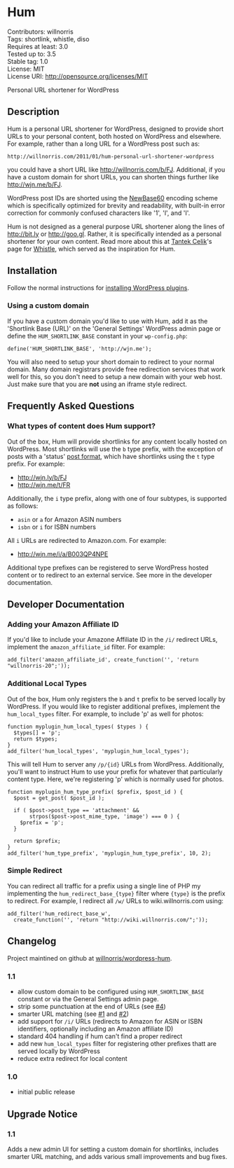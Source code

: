 # Hum #
Contributors: willnorris  
Tags: shortlink, whistle, diso  
Requires at least: 3.0  
Tested up to: 3.5  
Stable tag: 1.0  
License: MIT  
License URI: http://opensource.org/licenses/MIT  

Personal URL shortener for WordPress


## Description ##

Hum is a personal URL shortener for WordPress, designed to provide short URLs
to your personal content, both hosted on WordPress and elsewhere.  For example,
rather than a long URL for a WordPress post such as:

    http://willnorris.com/2011/01/hum-personal-url-shortener-wordpress

you could have a short URL like <http://willnorris.com/b/FJ>.  Additional, if
you have a custom domain for short URLs, you can shorten things further like
<http://wjn.me/b/FJ>.

WordPress post IDs are shorted using the [NewBase60][] encoding scheme which is
specifically optimized for brevity and readability, with built-in error
correction for commonly confused characters like '1', 'l', and 'I'.

Hum is not designed as a general purpose URL shortener along the lines of
<http://bit.ly> or <http://goo.gl>.  Rather, it is specifically intended as a
personal shortener for your own content.  Read more about this at [Tantek
Celik][]'s page for [Whistle][], which served as the inspiration for Hum.

[bit.ly]: http://bit.ly/
[goo.gl]: http://goo.gl/
[Tantek Celik]: http://tantek.com/
[Whistle]: http://ttk.me/w/Whistle
[NewBase60]: http://ttk.me/w/NewBase60


## Installation ##

Follow the normal instructions for [installing WordPress plugins][install].

[install]: http://codex.wordpress.org/Managing_Plugins#Installing_Plugins

### Using a custom domain ###

If you have a custom domain you'd like to use with Hum, add it as the
'Shortlink Base (URL)' on the 'General Settings' WordPress admin page or define
the `HUM_SHORTLINK_BASE` constant in your `wp-config.php`:

    define('HUM_SHORTLINK_BASE', 'http://wjn.me');

You will also need to setup your short domain to redirect to your normal
domain.  Many domain registrars provide free redirection services that work
well for this, so you don't need to setup a new domain with your web host.
Just make sure that you are **not** using an iframe style redirect.


## Frequently Asked Questions ##

### What types of content does Hum support? ###

Out of the box, Hum will provide shortlinks for any content locally hosted on
WordPress.  Most shortlinks will use the `b` type prefix, with the exception of
posts with a 'status' [post format][], which have shortlinks using the `t` type
prefix.  For example:

 - <http://wjn.ly/b/FJ>
 - <http://wjn.me/t/FR>

Additionally, the `i` type prefix, along with one of four subtypes, is
supported as follows:

 - `asin` or `a` for Amazon ASIN numbers
 - `isbn` or `i` for ISBN numbers

All `i` URLs are redirected to Amazon.com.  For example:

 - <http://wjn.me/i/a/B003QP4NPE>

Additional type prefixes can be registered to serve WordPress hosted content or
to redirect to an external service.  See more in the developer documentation.

[post format]: http://codex.wordpress.org/Post_Formats


## Developer Documentation ##

### Adding your Amazon Affiliate ID ###

If you'd like to include your Amazone Affiliate ID in the `/i/` redirect URLs,
implement the `amazon_affiliate_id` filter.  For example:

    add_filter('amazon_affiliate_id', create_function('', 'return "willnorris-20";'));

### Additional Local Types ###

Out of the box, Hum only registers the `b` and `t` prefix to be served locally
by WordPress.  If you would like to register additional prefixes, implement the
`hum_local_types` filter.  For example, to include 'p' as well for photos:

    function myplugin_hum_local_types( $types ) {
      $types[] = 'p';
      return $types;
    }
    add_filter('hum_local_types', 'myplugin_hum_local_types');

This will tell Hum to server any `/p/{id}` URLs from WordPress.  Additionally,
you'll want to instruct Hum to use your prefix for whatever that particularly
content type.  Here, we're registering 'p' which is normally used for photos.

    function myplugin_hum_type_prefix( $prefix, $post_id ) {
      $post = get_post( $post_id );

      if ( $post->post_type == 'attachment' &&
           strpos($post->post_mime_type, 'image') === 0 ) {
        $prefix = 'p';
      }

      return $prefix;
    }
    add_filter('hum_type_prefix', 'myplugin_hum_type_prefix', 10, 2);

### Simple Redirect ###

You can redirect all traffic for a prefix using a single line of PHP my
implementing the `hum_redirect_base_{type}` filter where `{type}` is the prefix
to redirect.  For example, I redirect all `/w/` URLs to wiki.willnorris.com
using:

    add_filter('hum_redirect_base_w',
      create_function('', 'return "http://wiki.willnorris.com/";'));


## Changelog ##

Project maintined on github at
[willnorris/wordpress-hum](https://github.com/willnorris/wordpress-hum).

### 1.1 ###
 - allow custom domain to be configured using `HUM_SHORTLINK_BASE` constant or
   via the General Settings admin page.
 - strip some punctuation at the end of URLs (see [#4][])
 - smarter URL matching (see [#1][] and [#2][])
 - add support for `/i/` URLs (redirects to Amazon for ASIN or ISBN
   identifiers, optionally including an Amazon affiliate ID)
 - standard 404 handling if hum can't find a proper redirect
 - add new `hum_local_types` filter for registering other prefixes thatt are
   served locally by WordPress
 - reduce extra redirect for local content

[#1]: https://github.com/willnorris/wordpress-hum/issues/1
[#2]: https://github.com/willnorris/wordpress-hum/issues/2
[#4]: https://github.com/willnorris/wordpress-hum/issues/4

### 1.0 ###
 - initial public release


## Upgrade Notice ##

### 1.1 ###
Adds a new admin UI for setting a custom domain for shortlinks, includes
smarter URL matching, and adds various small improvements and bug fixes.
